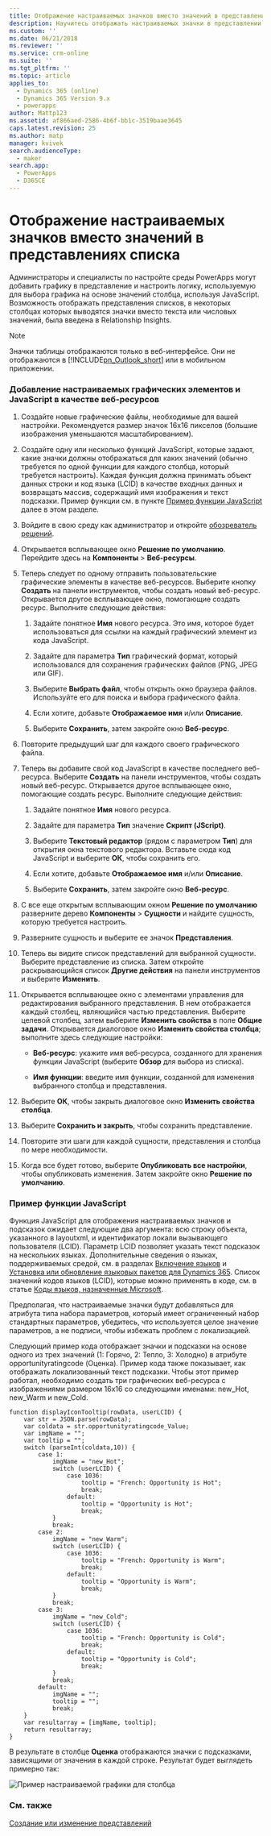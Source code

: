 ```yaml
---
title: Отображение настраиваемых значков вместо значений в представлениях списка с PowerApps | MicrosoftDocs
description: Научитесь отображать настраиваемых значки в представлении
ms.custom: ''
ms.date: 06/21/2018
ms.reviewer: ''
ms.service: crm-online
ms.suite: ''
ms.tgt_pltfrm: ''
ms.topic: article
applies_to:
  - Dynamics 365 (online)
  - Dynamics 365 Version 9.x
  - powerapps
author: Mattp123
ms.assetid: af866aed-2586-4b6f-bb1c-3519baae3645
caps.latest.revision: 25
ms.author: matp
manager: kvivek
search.audienceType:
  - maker
search.app:
  - PowerApps
  - D365CE
---
```

# <a name="display-custom-icons-instead-of-values-in-list-views"></a>Отображение настраиваемых значков вместо значений в представлениях списка

<a name="GridIcons"></a>   

 Администраторы и специалисты по настройте среды PowerApps могут добавить графику в представление и настроить логику, используемую для выбора графика на основе значений столбца, используя JavaScript. Возможность отображать представления списков, в некоторых столбцах которых выводятся значки вместо текста или числовых значений, была введена в Relationship Insights. 
  
> [!NOTE]
>  Значки таблицы отображаются только в веб-интерфейсе. Они не отображаются в [!INCLUDE[pn_Outlook_short](../../includes/pn-outlook-short.md)] или в мобильном приложении.  
  
### <a name="add-custom-graphics-and-javascript-as-web-resources"></a>Добавление настраиваемых графических элементов и JavaScript в качестве веб-ресурсов  
  
1.  Создайте новые графические файлы, необходимые для вашей настройки. Рекомендуется размер значок 16x16 пикселов (большие изображения уменьшаются масштабированием).  
  
2.  Создайте одну или несколько функций JavaScript, которые задают, какие значки должны отображаться для каких значений (обычно требуется по одной функции для каждого столбца, который требуется настроить). Каждая функция должна принимать объект данных строки и код языка (LCID) в качестве входных данных и возвращать массив, содержащий имя изображения и текст подсказки. Пример функции см. в пункте [Пример функции JavaScript](#SampleJavascript) далее в этом разделе.  
  
3.  Войдите в свою среду как администратор и откройте [обозреватель решений](../model-driven-apps/advanced-navigation.md#solution-explorer).  
  
4.  Открывается всплывающее окно **Решение по умолчанию**. Перейдите здесь на **Компоненты** > **Веб-ресурсы**.  
  
5.  Теперь следует по одному отправить пользовательские графические элементы в качестве веб-ресурсов. Выберите кнопку **Создать** на панели инструментов, чтобы создать новый веб-ресурс. Открывается другое всплывающее окно, помогающие создать ресурс. Выполните следующие действия:  
  
    1.  Задайте понятное **Имя** нового ресурса. Это имя, которое будет использоваться для ссылки на каждый графический элемент из кода JavaScript.  
  
    2.  Задайте для параметра **Тип** графический формат, который использовался для сохранения графических файлов (PNG, JPEG или GIF).  
  
    3.  Выберите **Выбрать файл**, чтобы открыть окно браузера файлов. Используйте его для поиска и выбора графического файла.  
  
    4.  Если хотите, добавьте **Отображаемое имя** и/или **Описание**.  
  
    5.  Выберите **Сохранить**, затем закройте окно **Веб-ресурс**.  
  
6.  Повторите предыдущий шаг для каждого своего графического файла.  
  
7.  Теперь вы добавите свой код JavaScript в качестве последнего веб-ресурса. Выберите **Создать** на панели инструментов, чтобы создать новый веб-ресурс. Открывается другое всплывающее окно, помогающие создать ресурс. Выполните следующие действия:  
  
    1.  Задайте понятное **Имя** нового ресурса.  
  
    2.  Задайте для параметра **Тип** значение **Скрипт (JScript)**.  
  
    3.  Выберите **Текстовый редактор** (рядом с параметром **Тип**) для открытия окна текстового редактора. Вставьте сюда код JavaScript и выберите **ОК**, чтобы сохранить его.  
  
    4.  Если хотите, добавьте **Отображаемое имя** и/или **Описание**.  
  
    5.  Выберите **Сохранить**, затем закройте окно **Веб-ресурс**.  
  
8.  С все еще открытым всплывающим окном **Решение по умолчанию** разверните дерево **Компоненты** > **Сущности** и найдите сущность, которую требуется настроить.  
  
9. Разверните сущность и выберите ее значок **Представления**.  
  
10. Теперь вы видите список представлений для выбранной сущности. Выберите представление из списка. Затем откройте раскрывающийся список **Другие действия** на панели инструментов и выберите **Изменить**.  
  
11. Открывается всплывающее окно с элементами управления для редактирования выбранного представления. В нем отображается каждый столбец, являющийся частью представления. Выберите целевой столбец, затем выберите **Изменить свойства** в поле **Общие задачи**. Открывается диалоговое окно **Изменить свойства столбца**; выполните здесь следующие настройки:  
  
    - **Веб-ресурс**: укажите имя веб-ресурса, созданного для хранения функции JavaScript (выберите **Обзор** для выбора из списка).  
  
    - **Имя функции**: введите имя функции, созданной для изменения выбранного столбца и представления.  
  
12. Выберите **ОК**, чтобы закрыть диалоговое окно **Изменить свойства столбца**.  
  
13. Выберите **Сохранить и закрыть**, чтобы сохранить представление.  
  
14. Повторите эти шаги для каждой сущности, представления и столбца по мере необходимости.  
  
15. Когда все будет готово, выберите **Опубликовать все настройки**, чтобы опубликовать изменения. Затем закройте окно **Решение по умолчанию**.  
  
<a name="SampleJavascript"></a>   

### <a name="sample-javascript-function"></a>Пример функции JavaScript  
 Функция JavaScript для отображения настраиваемых значков и подсказок ожидает следующие два аргумента: всю строку объекта, указанного в layoutxml, и идентификатор локали вызывающего пользователя (LCID). Параметр LCID позволяет указать текст подсказок на нескольких языках. Дополнительные сведения о языках, поддерживаемых средой, см. в разделах [Включение языков](https://docs.microsoft.com/dynamics365/customer-engagement/admin/enable-languages) и [Установка или обновление языковых пакетов для Dynamics 365](https://technet.microsoft.com/library/hh699674.aspx). Список значений кодов языков (LCID), которые можно применять в коде, см. в статье [Коды языков, назначенные Microsoft](https://go.microsoft.com/fwlink/?linkid=829588).

  
 Предполагая, что настраиваемые значки будут добавляться для атрибута типа набора параметров, который имеет ограниченный набор стандартных параметров, убедитесь, что используется целое значение параметров, а не подписи, чтобы избежать проблем с локализацией.  
  
 Следующий пример кода отображает значки и подсказки на основе одного из трех значений (1: Горячо, 2: Тепло, 3: Холодно) в атрибуте opportunityratingcode (Оценка). Пример кода также показывает, как отображать локализованный текст подсказки. Чтобы этот пример работал, необходимо создать три графических веб-ресурса с изображениями размером 16x16 со следующими именами: new_Hot, new_Warm и new_Cold.  
  
```  
function displayIconTooltip(rowData, userLCID) {      
    var str = JSON.parse(rowData);  
    var coldata = str.opportunityratingcode_Value;  
    var imgName = "";  
    var tooltip = "";  
    switch (parseInt(coldata,10)) { 
        case 1:  
            imgName = "new_Hot";  
            switch (userLCID) {  
                case 1036:  
                    tooltip = "French: Opportunity is Hot";  
                    break;  
                default:  
                    tooltip = "Opportunity is Hot";  
                    break;  
            }  
            break;  
        case 2:  
            imgName = "new_Warm";  
            switch (userLCID) {  
                case 1036:  
                    tooltip = "French: Opportunity is Warm";  
                    break;  
                default:  
                    tooltip = "Opportunity is Warm";  
                    break;  
            }  
            break;  
        case 3:  
            imgName = "new_Cold";  
            switch (userLCID) {  
                case 1036:  
                    tooltip = "French: Opportunity is Cold";  
                    break;  
                default:  
                    tooltip = "Opportunity is Cold";  
                    break;  
            }  
            break;  
        default:  
            imgName = "";  
            tooltip = "";  
            break;  
    }  
    var resultarray = [imgName, tooltip];  
    return resultarray;  
}  
```  
  
 В результате в столбце **Оценка** отображаются значки с подсказками, зависящими от значения в каждой строке. Результат будет выглядеть примерно так:  
  
 ![Пример настраиваемой графики для столбца](media/custom-column-graphics-example.png "Пример настраиваемой графики для столбца")  
 
 ### <a name="see-also"></a>См. также
 [Создание или изменение представлений](../model-driven-apps/create-edit-views.md)
